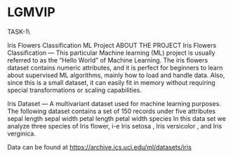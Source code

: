 # LGMVIP
TASK-1\

Iris Flowers Classification ML Project
ABOUT THE PROJECT
Iris Flowers Classification — This particular Machine learning (ML) project is usually referred to as the “Hello World” of Machine Learning. The iris flowers dataset contains numeric attributes, and it is perfect for beginners to learn about supervised ML algorithms, mainly how to load and handle data. Also, since this is a small dataset, it can easily fit in memory without requiring special transformations or scaling capabilities.

Iris Dataset — A multivariant dataset used for machine learning purposes. The following dataset contains a set of 150 records under five attributes sepal length sepal width petal length petal width species In this data set we analyze three species of Iris flower, i-e Iris setosa , Iris versicolor , and Iris verginica.

Data can be found at https://archive.ics.uci.edu/ml/datasets/iris

